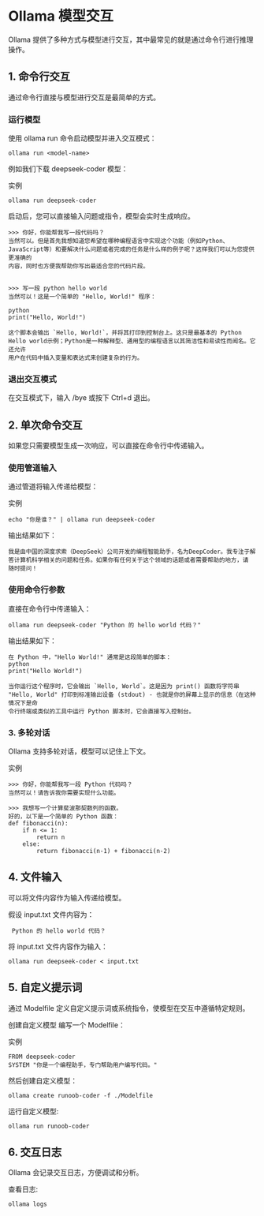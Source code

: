 # Ollama 模型交互
Ollama 提供了多种方式与模型进行交互，其中最常见的就是通过命令行进行推理操作。

## 1. 命令行交互
通过命令行直接与模型进行交互是最简单的方式。

### 运行模型
使用 ollama run 命令启动模型并进入交互模式：
```
ollama run <model-name>
```
例如我们下载 deepseek-coder 模型：

实例
```
ollama run deepseek-coder
```
启动后，您可以直接输入问题或指令，模型会实时生成响应。
```
>>> 你好，你能帮我写一段代码吗？
当然可以。但是首先我想知道您希望在哪种编程语言中实现这个功能（例如Python、JavaScript等）和要解决什么问题或者完成的任务是什么样的例子呢？这样我们可以为您提供更准确的
内容，同时也方便我帮助你写出最适合您的代码片段。


>>> 写一段 python hello world
当然可以！这是一个简单的 "Hello, World!" 程序：

python
print("Hello, World!")

这个脚本会输出 `Hello, World!`，并将其打印到控制台上。这只是最基本的 Python Hello world示例；Python是一种解释型、通用型的编程语言以其简洁性和易读性而闻名。它还允许
用户在代码中插入变量和表达式来创建复杂的行为。
```
### 退出交互模式
在交互模式下，输入 /bye 或按下 Ctrl+d 退出。

## 2. 单次命令交互
如果您只需要模型生成一次响应，可以直接在命令行中传递输入。

### 使用管道输入
通过管道将输入传递给模型：

实例
```shell
echo "你是谁？" | ollama run deepseek-coder
```
输出结果如下：
```
我是由中国的深度求索（DeepSeek）公司开发的编程智能助手，名为DeepCoder。我专注于解答计算机科学相关的问题和任务。如果你有任何关于这个领域的话题或者需要帮助的地方，请
随时提问！
```
### 使用命令行参数
直接在命令行中传递输入：
```
ollama run deepseek-coder "Python 的 hello world 代码？"
```
输出结果如下：
```
在 Python 中，"Hello World!" 通常是这段简单的脚本：
python
print("Hello World!")

当你运行这个程序时，它会输出 `Hello, World`。这是因为 print() 函数将字符串 "Hello, World" 打印到标准输出设备 (stdout) - 也就是你的屏幕上显示的信息（在这种情况下是命
令行终端或类似的工具中运行 Python 脚本时，它会直接写入控制台。
```
### 3. 多轮对话
Ollama 支持多轮对话，模型可以记住上下文。

实例
```
>>> 你好，你能帮我写一段 Python 代码吗？
当然可以！请告诉我你需要实现什么功能。

>>> 我想写一个计算斐波那契数列的函数。
好的，以下是一个简单的 Python 函数：
def fibonacci(n):
    if n <= 1:
        return n
    else:
        return fibonacci(n-1) + fibonacci(n-2)
```
## 4. 文件输入
可以将文件内容作为输入传递给模型。

假设 input.txt 文件内容为：
```
 Python 的 hello world 代码？
```
将 input.txt 文件内容作为输入：
```
ollama run deepseek-coder < input.txt
```
## 5. 自定义提示词
通过 Modelfile 定义自定义提示词或系统指令，使模型在交互中遵循特定规则。

创建自定义模型
编写一个 Modelfile：

实例
```
FROM deepseek-coder
SYSTEM "你是一个编程助手，专门帮助用户编写代码。"
```
然后创建自定义模型：
```
ollama create runoob-coder -f ./Modelfile
```
运行自定义模型:
```
ollama run runoob-coder
```
## 6. 交互日志
Ollama 会记录交互日志，方便调试和分析。

查看日志:
```
ollama logs
```
